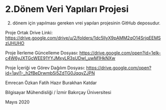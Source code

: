 # 2.Dönem Veri Yapıları Projesi
2. dönem için yapılması gereken vrei yapıları projesinin GitHub deposudur.

Proje Ortak Drive Linki: https://drive.google.com/drive/u/2/folders/1dc5llyX9pAMM2qO14SrjqEEMSzlJHUHO

Proje İlerleme Güncelleme Dosyası: https://drive.google.com/open?id=1elk-c4W6yJXTGcWEE91YYJMxyLR3sUDwl_uwM1HkNXw

Proje İçeriği ve Görev Dağılım Dosyası: https://drive.google.com/open?id=1ayl1-_h2fBeDrwmb5i5ZdTG0JqqyZJPN


Emrecan Özkan
Fatih Hazır
Burakhan Katdar


Bilgisayar Mühendisliği / İzmir Bakırçay Üniversitesi


Mayıs 2020
